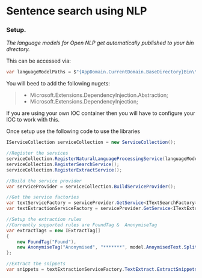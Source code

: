 # Sentence search using NLP

### Setup.

*The language models for Open NLP get automatically published to your bin directory.* 

This can be accessed via: 

```C# 
var languageModelPaths = $"{AppDomain.CurrentDomain.BaseDirectory}Bin\\Resource\\Models"; 
```

You will beed to add the following nugets:

> * Microsoft.Extensions.DependencyInjection.Abstraction;
> * Microsoft.Extensions.DependencyInjection;

If you are using your own IOC container then you will have to configure your IOC to work with this.

Once setup use the following code to use the libraries

```C#
IServiceCollection serviceCollection = new ServiceCollection();

//Register the services
serviceCollection.RegisterNaturalLanguageProcessingService(languageModelPaths);
serviceCollection.RegisterSearchService();
serviceCollection.RegisterExtractService();

//Build the service provider
var serviceProvider = serviceCollection.BuildServiceProvider();

//Get the service factories
var textServiceFactory = serviceProvider.GetService<ITextSearchFactory>();
var textExtractionServiceFactory = serviceProvider.GetService<ITextExtractFactory>();

//Setup the extraction rules
//Currently supported rules are FoundTag &  AnonymiseTag
var extractTags = new IExtractTag[]
{
    new FoundTag("Found"),
    new AnonymiseTag("Anonymised", "*******", model.AnoymisedText.Split(','), textServiceFactory.TextService)
};

//Extract the snippets
var snippets = textExtractionServiceFactory.TextExtract.ExtractSnippets(model.DocumentText, model.SearchText, extractTags);

```
